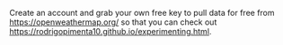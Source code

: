 Create an account and grab your own free key to pull data for free from https://openweathermap.org/ so that you can check out https://rodrigopimenta10.github.io/experimenting.html.